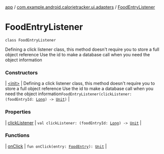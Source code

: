 [app](../../index.md) / [com.example.android.calorietracker.ui.adapters](../index.md) / [FoodEntryListener](./index.md)

# FoodEntryListener

`class FoodEntryListener`

Defining a click listener class, this method doesn't require you to store a full object reference
Use the id to make a database call when you need the object information

### Constructors

| [&lt;init&gt;](-init-.md) | Defining a click listener class, this method doesn't require you to store a full object reference Use the id to make a database call when you need the object information`FoodEntryListener(clickListener: (foodEntryId: `[`Long`](https://kotlinlang.org/api/latest/jvm/stdlib/kotlin/-long/index.html)`) -> `[`Unit`](https://kotlinlang.org/api/latest/jvm/stdlib/kotlin/-unit/index.html)`)` |

### Properties

| [clickListener](click-listener.md) | `val clickListener: (foodEntryId: `[`Long`](https://kotlinlang.org/api/latest/jvm/stdlib/kotlin/-long/index.html)`) -> `[`Unit`](https://kotlinlang.org/api/latest/jvm/stdlib/kotlin/-unit/index.html) |

### Functions

| [onClick](on-click.md) | `fun onClick(entry: `[`FoodEntry`](../../com.example.android.calorietracker.data.models/-food-entry/index.md)`): `[`Unit`](https://kotlinlang.org/api/latest/jvm/stdlib/kotlin/-unit/index.html) |

